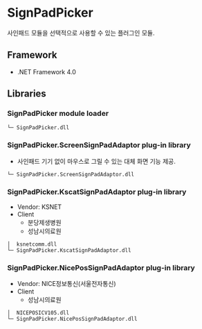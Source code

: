 # SignPadPicker

사인패드 모듈을 선택적으로 사용할 수 있는 플러그인 모듈.

## Framework

- .NET Framework 4.0

## Libraries

### SignPadPicker module loader

```
└─ SignPadPicker.dll
```

### SignPadPicker.ScreenSignPadAdaptor plug-in library

- 사인패드 기기 없이 마우스로 그릴 수 있는 대체 화면 기능 제공.

```
└─ SignPadPicker.ScreenSignPadAdaptor.dll
```

### SignPadPicker.KscatSignPadAdaptor plug-in library

- Vendor: KSNET
- Client
  - 분당제생병원
  - 성남시의료원

```
│  ksnetcomm.dll
└─ SignPadPicker.KscatSignPadAdaptor.dll
```

### SignPadPicker.NicePosSignPadAdaptor plug-in library

- Vendor: NICE정보통신(서울전자통신)
- Client
  - 성남시의료원

```
│  NICEPOSICV105.dll
└─ SignPadPicker.NicePosSignPadAdaptor.dll
```
